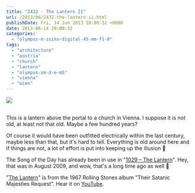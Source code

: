 ```yaml
---
title: "2432 - The Lantern II"
url: /2013/06/2432-the-lantern-ii.html
publishDate: Fri, 14 Jun 2013 18:00:32 +0000
date: 2013-06-14 20:00:32
categories: 
  - "olympus-m-zuiko-digital-45-mm-f1-8"
tags: 
  - "architecture"
  - "austria"
  - "church"
  - "lantern"
  - "olympus-om-d-e-m5"
  - "vienna"
  - "wien"
---
```

<div class="container">
<div class="center"><a target="_blank" href="https://d25zfm9zpd7gm5.cloudfront.net/1200x1200/2013/20130609_153411_lr.jpg"><img src="https://d25zfm9zpd7gm5.cloudfront.net/0600x0600/2013/20130609_153411_lr.jpg" /></a></div>
</div>
<br />

This is a lantern above the portal to a church in Vienna. I suppose it is not old, at least not that old. Maybe a few hundred years?

Of course it would have been outfitted electrically within the last century, maybe less than that, but it's hard to tell. Everything is old around here and if things are not, a lot of effort is put into keeping up the illusion 🙂

 The Song of the Day has already been in use in "<a href="/2009/08/1029-lantern.html" target="_blank">1029 – The Lantern</a>". Hey, that was in August 2009, and wow, that's a long time ago as well 🙂

"<a href="http://www.lyricsmode.com/lyrics/r/rolling_stones/the_lantern.html" target="_blank">The Lantern</a>" is from the 1967 Rolling Stones album "Their Satanic Majesties Request". Hear it on <a href="http://www.youtube.com/watch?v=vc4Bn0FvChY" target="_blank">YouTube</a>.

